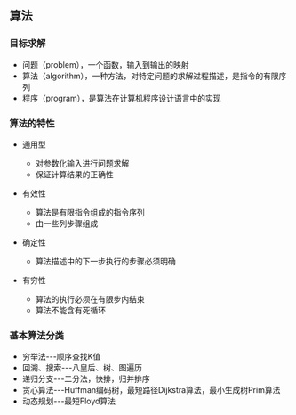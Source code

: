 ## 算法

### 目标求解

- 问题（problem），一个函数，输入到输出的映射
- 算法（algorithm），一种方法，对特定问题的求解过程描述，是指令的有限序列
- 程序（program），是算法在计算机程序设计语言中的实现

### 算法的特性

- 通用型
  
  - 对参数化输入进行问题求解
  - 保证计算结果的正确性

- 有效性

  - 算法是有限指令组成的指令序列
  - 由一些列步骤组成

- 确定性

  - 算法描述中的下一步执行的步骤必须明确

- 有穷性

  - 算法的执行必须在有限步内结束
  - 算法不能含有死循环

### 基本算法分类

- 穷举法---顺序查找K值
- 回溯、搜索---八皇后、树、图遍历
- 递归分支---二分法，快排，归并排序
- 贪心算法---Huffman编码树，最短路径Dijkstra算法，最小生成树Prim算法
- 动态规划---最短Floyd算法